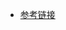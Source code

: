 - [参考链接](https://blog.csdn.net/taiyangdao/article/details/78105548?ops_request_misc=&request_id=&biz_id=102&utm_term=Django%20apps.py&utm_medium=distribute.pc_search_result.none-task-blog-2~all~sobaiduweb~default-5-78105548.142^v24^huaweicloudv2,157^v15^new_3&spm=1018.2226.3001.4187)